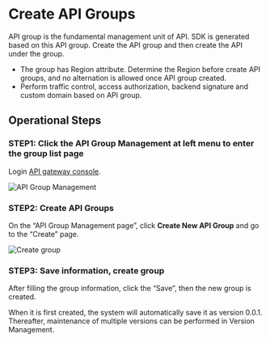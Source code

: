# Create API Groups

API group is the fundamental management unit of API. SDK is generated based on this API group. Create the API group and then create the API under the group.
- The group has Region attribute. Determine the Region before create API groups, and no alternation is allowed once API group created.
- Perform traffic control, access authorization, backend signature and custom domain based on API group.


## Operational Steps
### STEP1: Click the **API Group Management** at left menu to enter the group list page
Login [API gateway console](https://apigateway-console.jdcloud.com/apiGroupList).

 ![API Group Management](https://github.com/jdcloudcom/en/blob/edit/image/Internet-Middleware/API-Gateway/apigroup-1.png)
 
 
 ### STEP2: Create API Groups
 On the “API Group Management page”, click **Create New API Group** and go to the “Create” page.

![Create group](https://github.com/jdcloudcom/en/blob/edit/image/Internet-Middleware/API-Gateway/apigroup-addgroup.png)
    
 ### STEP3: Save information, create group   
After filling the group information, click the “Save”, then the new group is created.

When it is first created, the system will automatically save it as version 0.0.1. Thereafter, maintenance of multiple versions can be performed in Version Management.

